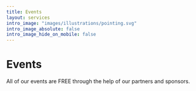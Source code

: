 ```yaml
---
title: Events
layout: services
intro_image: "images/illustrations/pointing.svg"
intro_image_absolute: false
intro_image_hide_on_mobile: false
---
```


# Events

All of our events are FREE through the help of our partners and sponsors.